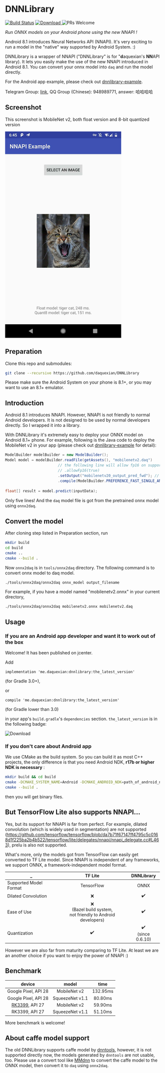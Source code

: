 # DNNLibrary

[![Build Status](https://travis-ci.com/daquexian/DNNLibrary.svg?branch=master)](https://travis-ci.com/daquexian/DNNLibrary)
[![Download](https://api.bintray.com/packages/daquexian566/maven/dnnlibrary/images/download.svg) ](https://bintray.com/daquexian566/maven/dnnlibrary/_latestVersion)
![PRs Welcome](https://img.shields.io/badge/PRs-welcome-brightgreen.svg?style=flat-square)

*Run ONNX models on your Android phone using the new NNAPI !*

Android 8.1 introduces Neural Networks API (NNAPI). It's very exciting to run a model in the "native" way supported by Android System. :)

DNNLibrary is a wrapper of NNAPI ("DNNLibrary" is for "**d**aquexian's **NN**API library). It lets you easily make the use of the new NNAPI introduced in Android 8.1. You can convert your onnx model into `daq` and run the model directly. 

For the Android app example, please check out [dnnlibrary-example](https://github.com/daquexian/dnnlibrary-example).

Telegram Group: [link](https://t.me/joinchat/DjMsYRBe0UtG6OZsYes5KQ), QQ Group (Chinese): 948989771, answer: 哈哈哈哈

## Screenshot

This screenshot is MobileNet v2, both float version and 8-bit quantized version

![Screenshot image mobilenetv2](images/screenshot_quant8.png)

## Preparation

Clone this repo and submodules:

```bash
git clone --recursive https://github.com/daquexian/DNNLibrary
```

Please make sure the Android System on your phone is 8.1+, or you may want to use an 8.1+ emulator.

## Introduction

Android 8.1 introduces NNAPI. However, NNAPI is not friendly to normal Android developers. It is not designed to be used by normal developers directly. So I wrapped it into a library.

With DNNLibrary it's extremely easy to deploy your ONNX model on Android 8.1+ phone. For example, following is the Java code to deploy the MobileNet v2 in your app (please check out [dnnlibrary-example](https://github.com/daquexian/dnnlibrary-example) for detail):

```Java
ModelBuilder modelBuilder = new ModelBuilder();
Model model = modelBuilder.readFile(getAssets(), "mobilenetv2.daq")
                        // the following line will allow fp16 on supported devices, bringing speed boost. It is only available on Android P, see https://www.anandtech.com/show/13503/the-mate-20-mate-20-pro-review/4 for a detailed benchmark
                        // .allowFp16(true)
                        .setOutput("mobilenetv20_output_pred_fwd"); // The output name is from the onnx model
                        .compile(ModelBuilder.PREFERENCE_FAST_SINGLE_ANSWER);

float[] result = model.predict(inputData);
```

Only five lines! And the `daq` model file is got from the pretrained onnx model using `onnx2daq`.

## Convert the model

After cloning step listed in Preparation section, run
```bash
mkdir build
cd build
cmake ..
cmake --build .
```

Now `onnx2daq` is in `tools/onnx2daq` directory. The following command is to convert onnx model to daq model.

```bash
./tools/onnx2daq/onnx2daq onnx_model output_filename
```

For example, if you have a model named "mobilenetv2.onnx" in your current directory,
```bash
./tools/onnx2daq/onnx2daq mobilenetv2.onnx mobilenetv2.daq
```

## Usage

### If you are an Android app developer and want it to work out of the box

Welcome! It has been published on jcenter.

Add

```
implementation 'me.daquexian:dnnlibrary:the_latest_version'
```

(for Gradle 3.0+),

or

```
compile 'me.daquexian:dnnlibrary:the_latest_version'
```

(for Gradle lower than 3.0)

in your app's `build.gradle`'s `dependencies` section. `the_latest_version` is in the following badge:

![Download](https://api.bintray.com/packages/daquexian566/maven/dnnlibrary/images/download.svg) 

### If you don't care about Android app

We use CMake as the build system. So you can build it as most C++ projects, the only difference is that you need Android NDK, **r17b or higher NDK is necessary** :

```bash
mkdir build && cd build
cmake -DCMAKE_SYSTEM_NAME=Android -DCMAKE_ANDROID_NDK=path_of_android_ndk -DCMAKE_ANDROID_ARCH_ABI=arm64-v8a -DCMAKE_ANDROID_NDK_TOOLCHAIN_VERSION=clang -DCMAKE_ANDROID_STL_TYPE=c++_static -DCMAKE_SYSTEM_VERSION=Android_API_level(27_or_28) ..
cmake --build .
```

then you will get binary files.

## But TensorFlow Lite also supports NNAPI...

Yes, but its support for NNAPI is far from perfect. For example, dilated convolution (which is widely used in segmentation) are not supported (https://github.com/tensorflow/tensorflow/blob/da7b71f67147ff4795c5c0168d1f225ba2b4b522/tensorflow/lite/delegates/nnapi/nnapi_delegate.cc#L463), prelu is also not supported. 

What's more, only the models got from TensorFlow can easily get converted to TF Lite model. Since NNAPI is independent of any frameworks, we support ONNX, a framework-independent model format.

_ | TF Lite | DNNLibrary
--- |:---:|:---:
Supported Model Format | TensorFlow | ONNX
Dilated Convolution | ❌ | ✔️
Ease of Use | ❌ <br/>(Bazel build system,<br/>not friendly to Android developers) | ✔️ 
Quantization | ✔️ | ✔️ <br/> (since 0.6.10)

However we are also far from maturity comparing to TF Lite. At least we are an another choice if you want to enjoy the power of NNAPI :)

## Benchmark

device | model | time
:---:|:---:|:---:
Google Pixel, API 28 | MobileNet v2 | 132.95ms
Google Pixel, API 28 | SqueezeNet v1.1 | 80.80ms
[RK3399](http://en.t-firefly.com/news/info/index/id/516.html), API 27 | MobileNet v2 | 59.90ms
RK3399, API 27 | SqueezeNet v1.1 | 51.10ms

More benchmark is welcome!

## About caffe model support

The old DNNLibrary supports caffe model by [dnntools](https://github.com/daquexian/dnntools), however, it is not supported directly now, the models generated by `dnntools` are not usable, too. Please use a convert tool like [MMdnn](https://github.com/Microsoft/MMdnn) to convert the caffe model to the ONNX model, then convert it to `daq` using `onnx2daq`.
